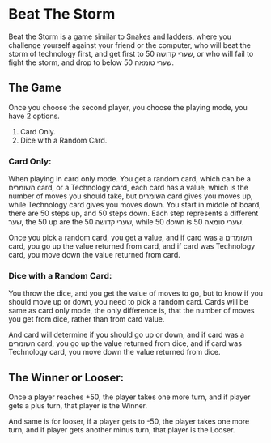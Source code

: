 # Beat The Storm
Beat the Storm is a game similar to <a href="https://en.wikipedia.org/wiki/Snakes_and_ladders">Snakes and ladders</a>, where you challenge yourself against your friend or the computer, who will beat the storm of technology first, and get first to 50 שערי קדושה, or who will fail to fight the storm, and drop to below 50 שערי טומאה.

## The Game
Once you choose the second player, you choose the playing mode, you have 2 options.
1.	Card Only.
2.	Dice with a Random Card.

### Card Only:
When playing in card only mode. You get a random card, which can be a השומרים card, or a Technology card, each card has a value, which is the number of moves you should take, but השומרים card gives you moves up, while Technology card gives you moves down.
You start in middle of board, there are 50 steps up, and 50 steps down. Each step represents a different שער, the 50 up are the 50 שערי קדושה, while 50 down is 50 שערי טומאה.

Once you pick a random card, you get a value, and if card was a השומרים card, you go up the value returned from card, and if card was Technology card, you move down the value returned from card.

### Dice with a Random Card:
You throw the dice, and you get the value of moves to go, but to know if you should move up or down, you need to pick a random card. Cards will be same as card only mode, the only difference is, that the number of moves you get from dice, rather than from card value.

And card will determine if you should go up or down, and if card was a השומרים card, you go up the value returned from dice, and if card was Technology card, you move down the value returned from dice.

## The Winner or Looser:
Once a player reaches +50, the player takes one more turn, and if player gets a plus turn, that player is the Winner.

And same is for looser, if a player gets to -50, the player takes one more turn, and if player gets another minus turn, that player is the Looser.
